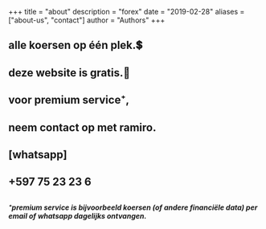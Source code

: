 +++
title = "about"
description = "forex"
date = "2019-02-28"
aliases = ["about-us", "contact"]
author = "Authors"
+++

## alle koersen op één plek.💲
## deze website is gratis.🤗
## voor premium service⁺,
## neem contact op met ramiro.
## [whatsapp]
## +597 75 23 23 6
##
##### ⁺premium service is bijvoorbeeld koersen (of andere financiële data) per email of whatsapp dagelijks ontvangen.
